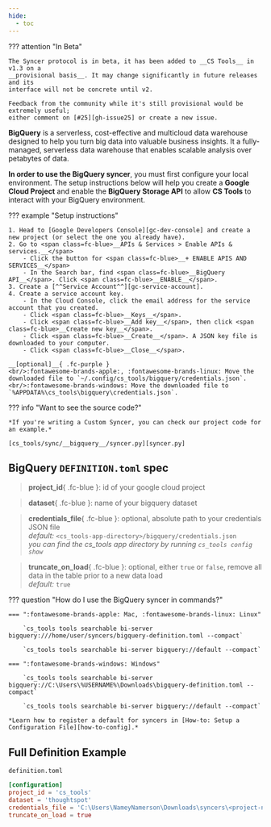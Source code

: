 ```yaml
---
hide:
  - toc
---
```


??? attention "In Beta"

    The Syncer protocol is in beta, it has been added to __CS Tools__ in v1.3 on a
    __provisional basis__. It may change significantly in future releases and its
    interface will not be concrete until v2.

    Feedback from the community while it's still provisional would be extremely useful;
    either comment on [#25][gh-issue25] or create a new issue.

__BigQuery__ is a serverless, cost-effective and multicloud data warehouse designed to help you turn big data into valuable business insights. It a fully-managed, serverless data warehouse that enables scalable analysis over petabytes of data.

<span class=fc-coral>__In order to use the BigQuery syncer__</span>, you must first configure your local environment. The setup instructions below will help you create a __Google Cloud Project__ and enable the __BigQuery Storage API__ to allow __CS Tools__ to interact with your BigQuery environment.

??? example "Setup instructions"

    1. Head to [Google Developers Console][gc-dev-console] and create a new project (or select the one you already have).
    2. Go to <span class=fc-blue>__APIs & Services > Enable APIs & services.__</span>
        - Click the button for <span class=fc-blue>__+ ENABLE APIS AND SERVICES__</span>
        - In the Search bar, find <span class=fc-blue>__BigQuery API__</span>. Click <span class=fc-blue>__ENABLE__</span>.
    3. Create a [^^Service Account^^][gc-service-account].
    4. Create a service account key.
        - In the Cloud Console, click the email address for the service account that you created.
        - Click <span class=fc-blue>__Keys__</span>.
        - Click <span class=fc-blue>__Add key__</span>, then click <span class=fc-blue>__Create new key__</span>.
        - Click <span class=fc-blue>__Create__</span>. A JSON key file is downloaded to your computer.
        - Click <span class=fc-blue>__Close__</span>.
    
    __[optional]__{ .fc-purple }
    <br/>:fontawesome-brands-apple:, :fontawesome-brands-linux: Move the downloaded file to `~/.config/cs_tools/bigquery/credentials.json`.
    <br/>:fontawesome-brands-windows: Move the downloaded file to `%APPDATA%\cs_tools\bigquery\credentials.json`.


??? info "Want to see the source code?"
    
    *If you're writing a Custom Syncer, you can check our project code for an example.*

    [cs_tools/sync/__bigquery__/syncer.py][syncer.py]


## BigQuery `DEFINITION.toml` spec

> __project_id__{ .fc-blue }: id of your google cloud project

> __dataset__{ .fc-blue }: name of your bigquery dataset

> __credentials_file__{ .fc-blue }: <span class=fc-coral>optional</span>, absolute path to your credentials JSON file
<br/>*<span class=fc-mint>default</span>:* `<cs_tools-app-directory>/bigquery/credentials.json`
<br/>*you can find the cs_tools app directory by running `cs_tools config show`*

> __truncate_on_load__{ .fc-blue }: <span class=fc-coral>optional</span>, either `true` or `false`, remove all data in the table prior to a new data load
<br/>*<span class=fc-mint>default</span>:* `true`


??? question "How do I use the BigQuery syncer in commands?"

    === ":fontawesome-brands-apple: Mac, :fontawesome-brands-linux: Linux"

        `cs_tools tools searchable bi-server bigquery:///home/user/syncers/bigquery-definition.toml --compact`

        `cs_tools tools searchable bi-server bigquery://default --compact`

    === ":fontawesome-brands-windows: Windows"

        `cs_tools tools searchable bi-server bigquery://C:\Users\%USERNAME%\Downloads\bigquery-definition.toml --compact`

        `cs_tools tools searchable bi-server bigquery://default --compact`

    *Learn how to register a default for syncers in [How-to: Setup a Configuration File][how-to-config].*


## Full Definition Example

`definition.toml`
```toml
[configuration]
project_id = 'cs_tools'
dataset = 'thoughtspot'
credentials_file = 'C:\Users\NameyNamerson\Downloads\syncers\<project-name>.json'
truncate_on_load = true
```

[gh-issue25]: https://github.com/thoughtspot/cs_tools/issues/25
[syncer.py]: https://github.com/thoughtspot/cs_tools/blob/master/cs_tools/sync/bigquery/syncer.py
[gc-dev-console]: https://console.cloud.google.com/apis/dashboard
[gc-service-account]: https://cloud.google.com/docs/authentication/getting-started#creating_a_service_account
[how-to-config]: ../how-to/configuration-file.md
